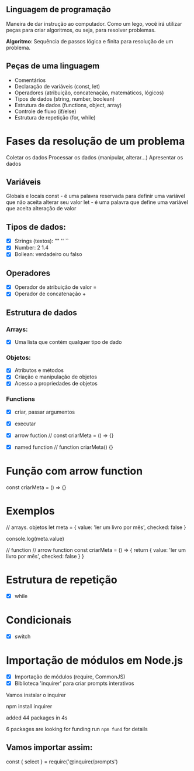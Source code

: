 ## Linguagem de programação
Maneira de dar instrução ao computador.
Como um lego, você irá utilizar peças para criar algoritmos, ou seja, para resolver problemas.

**Algoritmo**: Sequência de passos lógica e finita para resolução de um problema.

## Peças de uma linguagem

- Comentários
- Declaração de variáveis (const, let)
- Operadores (atribuição, concatenação, matemáticos, lógicos)
- Tipos de dados (string, number, boolean)
- Estrutura de dados (functions, object, array)
- Controle de fluxo (if/else)
- Estrutura de repetição (for, while)

# Fases da resolução de um problema

Coletar os dados
Processar os dados (manipular, alterar...)
Apresentar os dados

## Variáveis

Globais e locais
const - é uma palavra reservada para definir uma variável que não aceita alterar seu valor
let - é uma palavra que define uma variável que aceita alteração de valor

## Tipos de dados:

- [x] Strings (textos): "" '' ``
- [x] Number: 2 1.4
- [x] Bollean: verdadeiro ou falso

## Operadores

- [x] Operador de atribuição de valor =
- [x] Operador de concatenação +

## Estrutura de dados

### Arrays:

- [x] Uma lista que contém qualquer tipo de dado

### Objetos:

- [x] Atributos e métodos
- [x] Criação e manipulação de objetos
- [x] Acesso a propriedades de objetos

### Functions

- [x] criar, passar argumentos
- [x] executar
- [x] arrow fuction // const criarMeta = () => {}
- [x] named function // function criarMeta() {}


# Função com arrow function

const criarMeta = () => {}

# Exemplos

// arrays. objetos
let meta = {
  value: 'ler um livro por mês',
  checked: false
}

console.log(meta.value)

// function // arrow function
const criarMeta = () => {
  return {
    value: 'ler um livro por mês',
    checked: false
  }
}

# Estrutura de repetição

- [x] while

# Condicionais

- [x] switch

# Importação de módulos em Node.js

- [x] Importação de módulos (require, CommonJS)
- [x] Biblioteca 'inquirer' para criar prompts interativos

Vamos instalar o inquirer

npm install inquirer

added 44 packages in 4s

6 packages are looking for funding
  run `npm fund` for details

## Vamos importar assim:

const { select } = require('@inquirer/prompts') 


